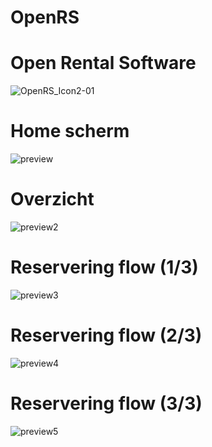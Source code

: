 # OpenRS
 
# Open Rental Software <br/>
![OpenRS_Icon2-01](https://user-images.githubusercontent.com/72544056/169706277-553b8850-901c-4cac-859b-bb9f4319d2a0.png)
<br/>
# Home scherm <br/>
![preview](https://user-images.githubusercontent.com/72544056/177111780-4ff6bedc-0c75-4105-9059-eda1f6413209.png)
<br/>

# Overzicht <br/>
![preview2](https://user-images.githubusercontent.com/72544056/177111887-faca6d00-e8b6-460b-93b9-dcc15e8fa734.png)
<br/>

# Reservering flow (1/3) <br/>
![preview3](https://user-images.githubusercontent.com/72544056/177111916-b380bcd1-e183-4504-b60d-0e051feb4bc9.png)
<br/>

# Reservering flow (2/3) <br/>
![preview4](https://user-images.githubusercontent.com/72544056/177111980-8868688b-876a-493a-bc67-8b9fc0bc0ce4.png)
<br/>

# Reservering flow (3/3) <br/>
![preview5](https://user-images.githubusercontent.com/72544056/177112036-317e7f67-f0c0-4175-9420-e2e2a12db1aa.png)
<br/>
